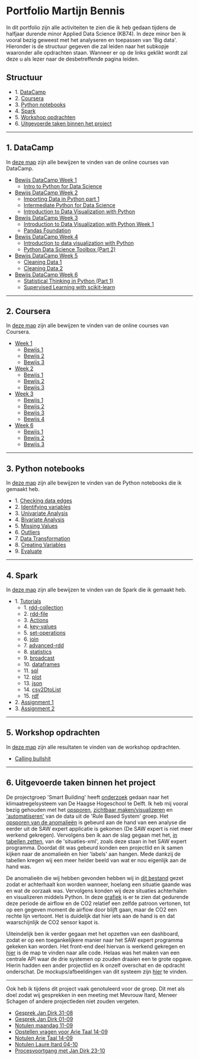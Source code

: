 # Portfolio Martijn Bennis

In dit portfolio zijn alle activiteiten te zien die ik heb gedaan tijdens de halfjaar durende minor Applied Data Science (KB74). In deze minor ben ik vooral bezig geweest met het analyseren en toepassen van 'Big data'. Hieronder is de structuur gegeven die zal leiden naar het subkopje waaronder alle opdrachten staan. Wanneer er op de links geklikt wordt zal deze u als lezer naar de desbetreffende pagina leiden.

## Structuur
* 1\. [DataCamp](#DataCamp)
* 2\. [Coursera](#Coursera)
* 3\. [Python notebooks](#Python_notebooks)
* 4\. [Spark](#Spark)
* 5\. [Workshop opdrachten](#Workshop_opdrachten)
* 6\. [Uitgevoerde taken binnen het project](#Uitgevoerde_taken_binnen_het_project)

---

## 1. DataCamp <a name="DataCamp"></a>
In [deze map](https://github.com/martijnBennis/smart_building/tree/master/DataCamp) zijn alle bewijzen te vinden van de online courses van DataCamp.
* [Bewijs DataCamp Week 1](https://github.com/martijnBennis/smart_building/tree/master/DataCamp/Week%201)
    * [Intro to Python for Data Science](https://github.com/martijnBennis/smart_building/blob/master/DataCamp/Week%201/Intro%20to%20Python%20for%20Data%20Science.png)
* [Bewijs DataCamp Week 2](https://github.com/martijnBennis/smart_building/tree/master/DataCamp/Week%202)
    * [Importing Data in Python part 1](https://github.com/martijnBennis/smart_building/blob/master/DataCamp/Week%202/Importing%20Data%20in%20Python%20(Part%201).png)
    * [Intermediate Python for Data Science](https://github.com/martijnBennis/smart_building/blob/master/DataCamp/Week%202/Intermediate%20Python%20for%20Data%20Science.png)
    * [Introduction to Data Visualization with Python](https://github.com/martijnBennis/smart_building/blob/master/DataCamp/Week%202/Introduction%20to%20Data%20Visualization%20with%20Python.png)
* [Bewijs DataCamp Week 3](https://github.com/martijnBennis/smart_building/tree/master/DataCamp/Week%203)
    * [Introduction to Data Visualization with Python Week 1](https://github.com/martijnBennis/smart_building/blob/master/DataCamp/Week%203/Introduction%20to%20Data%20Visualization%20with%20Python%20Week%201.png)
    * [Pandas Foundation](https://github.com/martijnBennis/smart_building/blob/master/DataCamp/Week%203/Pandas%20Foundation.png)
* [Bewijs DataCamp Week 4](https://github.com/martijnBennis/smart_building/tree/master/DataCamp/Week%204)
    * [Introduction to data visualization with Python](https://github.com/martijnBennis/smart_building/blob/master/DataCamp/Week%204/Introduction%20to%20data%20visualization%20with%20Python.png)
    * [Python Data Science Toolbox (Part 2)](https://github.com/martijnBennis/smart_building/blob/master/DataCamp/Week%204/Python%20Data%20Science%20Toolbox%20(Part%202).png)
* [Bewijs DataCamp Week 5](https://github.com/martijnBennis/smart_building/tree/master/DataCamp/Week%205)
    * [Cleaning Data 1](https://github.com/martijnBennis/smart_building/blob/master/DataCamp/Week%205/Cleaning%20Data%201.png)
    * [Cleaning Data 2](https://github.com/martijnBennis/smart_building/blob/master/DataCamp/Week%205/Cleaning%20Data%202.png)
* [Bewijs DataCamp Week 6](https://github.com/martijnBennis/smart_building/tree/master/DataCamp/Week%206)
    * [Statistical Thinking in Python (Part 1)](https://github.com/martijnBennis/smart_building/blob/master/DataCamp/Week%206/Statistical%20Thinking%20in%20Python%20(Part%201).png)
    * [Supervised Learning with scikit-learn](https://github.com/martijnBennis/smart_building/blob/master/DataCamp/Week%206/Supervised%20Learning%20with%20scikit-learn.png)
---

## 2. Coursera <a name="Coursera"></a>
In [deze map](https://github.com/martijnBennis/smart_building/tree/master/Coursera) zijn alle bewijzen te vinden van de online courses van Coursera.
* [Week 1](https://github.com/martijnBennis/smart_building/tree/master/Coursera/Week%201)
    * [Bewijs 1](https://github.com/martijnBennis/smart_building/blob/master/Coursera/Week%201/bewijs1.png)
    * [Bewijs 2](https://github.com/martijnBennis/smart_building/blob/master/Coursera/Week%201/bewijs2.png)
    * [Bewijs 3](https://github.com/martijnBennis/smart_building/blob/master/Coursera/Week%201/bewijs3.png)
* [Week 2](https://github.com/martijnBennis/smart_building/tree/master/Coursera/Week%202)
    * [Bewijs 1](https://github.com/martijnBennis/smart_building/blob/master/Coursera/Week%202/bewijs1.png)
    * [Bewijs 2](https://github.com/martijnBennis/smart_building/blob/master/Coursera/Week%202/bewijs2.png)
    * [Bewijs 3](https://github.com/martijnBennis/smart_building/blob/master/Coursera/Week%202/bewijs3.png)
* [Week 3](https://github.com/martijnBennis/smart_building/tree/master/Coursera/Week%203)
    * [Bewijs 1](https://github.com/martijnBennis/smart_building/blob/master/Coursera/Week%203/bewijs1.png)
    * [Bewijs 2](https://github.com/martijnBennis/smart_building/blob/master/Coursera/Week%203/bewijs2.png)
    * [Bewijs 3](https://github.com/martijnBennis/smart_building/blob/master/Coursera/Week%203/bewijs3.png)
    * [Bewijs 4](https://github.com/martijnBennis/smart_building/blob/master/Coursera/Week%203/bewijs4.png)
* [Week 6](https://github.com/martijnBennis/smart_building/tree/master/Coursera/Week%206)
    * [Bewijs 1](https://github.com/martijnBennis/smart_building/blob/master/Coursera/Week%206/bewijs1.png)
    * [Bewijs 2](https://github.com/martijnBennis/smart_building/blob/master/Coursera/Week%206/bewijs2.png)
    * [Bewijs 3](https://github.com/martijnBennis/smart_building/blob/master/Coursera/Week%206/bewijs3.png)
---

## 3. Python notebooks <a name="Python_notebooks"></a>
In [deze map](https://github.com/martijnBennis/smart_building/tree/master/Python%20notebooks) zijn alle bewijzen te vinden van de Python notebooks die ik gemaakt heb.
* 1\. [Checking data edges](https://github.com/martijnBennis/smart_building/blob/master/Python%20notebooks/1%2BChecking%2BData%2BEdges.md)
* 2\. [Identifying variables](https://github.com/martijnBennis/smart_building/blob/master/Python%20notebooks/2%2BIdentifying%2Bvariables.md)
* 3\. [Univariate Analysis](https://github.com/martijnBennis/smart_building/blob/master/Python%20notebooks/3%2BUnivariate%2BAnalysis/3%20Univariate%20Analysis.md)
* 4\. [Bivariate Analysis](https://github.com/martijnBennis/smart_building/blob/master/Python%20notebooks/4%2BBivariate%2BAnalysis/4%20Bivariate%20Analysis.md)
* 5\. [Missing Values](https://github.com/martijnBennis/smart_building/blob/master/Python%20notebooks/5%2BMissing%2BValues.md)
* 6\. [Outliers](https://github.com/martijnBennis/smart_building/blob/master/Python%20notebooks/6%2BOutliers/6%20Outliers.md)
* 7\. [Data Transformation](https://github.com/martijnBennis/smart_building/blob/master/Python%20notebooks/7%2BData%2BTransformation/7%20Data%20Transformation.md)
* 8\. [Creating Variables](https://github.com/martijnBennis/smart_building/blob/master/Python%20notebooks/8%2BCreating%2BVariables.md)
* 9\. [Evaluate](https://github.com/martijnBennis/smart_building/blob/master/Python%20notebooks/9%2BEvaluate.md)

---

## 4. Spark <a name="Spark"></a>
In [deze map](https://github.com/martijnBennis/smart_building/tree/master/Spark) zijn alle bewijzen te vinden van de Spark die ik gemaakt heb.

* 1\. [Tutorials](https://github.com/martijnBennis/smart_building/tree/master/Spark/Tutorials)
  * 1\. [rdd-collection](https://github.com/martijnBennis/smart_building/blob/master/Spark/Tutorials/1-rdd-collection.md)
  * 2\. [rdd-file](https://github.com/martijnBennis/smart_building/blob/master/Spark/Tutorials/2-rdd-file.md)
  * 3\. [Actions](https://github.com/martijnBennis/smart_building/blob/master/Spark/Tutorials/3-actions.md)
  * 4\. [key-values](https://github.com/martijnBennis/smart_building/blob/master/Spark/Tutorials/4-key-values.md)
  * 5\. [set-operations](https://github.com/martijnBennis/smart_building/blob/master/Spark/Tutorials/5-set-operations.md)
  * 6\. [join](https://github.com/martijnBennis/smart_building/blob/master/Spark/Tutorials/6-join.md)
  * 7\. [advanced-rdd](https://github.com/martijnBennis/smart_building/blob/master/Spark/Tutorials/7-advanced-rdd.md)
  * 8\. [statistics](https://github.com/martijnBennis/smart_building/blob/master/Spark/Tutorials/8-statistics.md)
  * 9\. [broadcast](https://github.com/martijnBennis/smart_building/blob/master/Spark/Tutorials/9-broadcast.md)
  * 10\. [dataframes](https://github.com/martijnBennis/smart_building/blob/master/Spark/Tutorials/10-dataframes.md)
  * 11\. [sql](https://github.com/martijnBennis/smart_building/blob/master/Spark/Tutorials/11-sql.md)
  * 12\. [plot](https://github.com/martijnBennis/smart_building/blob/master/Spark/Tutorials/12-plot.md)
  * 13\. [json](https://github.com/martijnBennis/smart_building/blob/master/Spark/Tutorials/13-json.md)
  * 14\. [csv2DtoList](https://github.com/martijnBennis/smart_building/blob/master/Spark/Tutorials/14-csv2DtoList.md)
  * 15\. [rdf](https://github.com/martijnBennis/smart_building/blob/master/Spark/Tutorials/15-rdf.md)
* 2\. [Assignment 1](https://github.com/martijnBennis/smart_building/blob/master/Spark/assignment1.md)
* 3\. [Assignment 2](https://github.com/martijnBennis/smart_building/blob/master/Spark/assignment2.md)


---

## 5. Workshop opdrachten <a name="Workshop_opdrachten"></a>
In [deze map](https://github.com/martijnBennis/smart_building/tree/master/Workshop%20opdrachten) zijn alle resultaten te vinden van de workshop opdrachten.
* [Calling bullshit](https://github.com/martijnBennis/smart_building/blob/master/Workshop%20opdrachten/martijn_bennis_14151871_Calling_bullshit.pdf)

---

## 6. Uitgevoerde taken binnen het project <a name="Uitgevoerde_taken_binnen_het_project"></a>
De projectgroep 'Smart Building' heeft [onderzoek]() gedaan naar het klimaatregelsysteem van De Haagse Hogeschool te Delft. Ik heb mij vooral bezig gehouden met het [opsporen](), [zichtbaar maken/visualizeren]() en ['automatiseren']() van de data uit de 'Rule Based System' groep. Het [opsporen van de anomalieën]() is gebeurd aan de hand van een analyse die eerder uit de SAW expert applicatie is gekomen (De SAW expert is niet meer werkend gekregen). Vervolgens ben ik aan de slag gegaan met het, [in tabellen zetten](), van de 'situaties-xml', zoals deze staan in het SAW expert programma. Doordat dit was gebeurd konden een projectlid en ik samen kijken naar de anomalieën en hier 'labels' aan hangen. Mede dankzij de tabellen kregen wij een meer helder beeld van wat er nou eigenlijk aan de hand was. 

De anomalieën die wij hebben gevonden hebben wij in [dit bestand](https://github.com/martijnBennis/smart_building/blob/master/Uitgevoerde%20taken%20binnen%20het%20project/RBS/SAW%20Expert%20anomalie%C3%ABn.pdf) gezet zodat er achterhaalt kon worden wanneer, hoelang een situatie gaande was en wat de oorzaak was. Vervolgens konden wij deze situaties achterhalen en visualizeren middels Python. In deze [grafiek]() is er te zien dat gedurende deze periode de airflow en de CO2 relatief een zelfde patroon vertonen, tot op een gegeven moment de airflow door blijft gaan, maar de CO2 een rechte lijn vertoont. Het is duidelijk dat hier iets aan de hand is en dat waarschijnlijk de CO2 sensor kapot is.

Uiteindelijk ben ik verder gegaan met het opzetten van een dashboard, zodat er op een toegankelijkere manier naar het SAW expert programma gekeken kan worden. Het front-end deel hiervan is werkend gekregen en [hier]() is de map te vinden naar alle code. Helaas was het maken van een centrale API waar de drie systemen op zouden draaien een te grote opgave. Hierin hadden een ander projectlid en ik onzelf overschat en de opdracht onderschat. De mockups/afbeeldingen van dit systeem zijn [hier]() te vinden.

---

Ook heb ik tijdens dit project vaak genotuleerd voor de groep. Dit met als doel zodat wij gesprekken in een meeting met Mevrouw Itard, Meneer Schagen of andere projectleden niet zouden vergeten.
* [Gesprek Jan Dirk 31-08](https://github.com/martijnBennis/smart_building/blob/master/Uitgevoerde%20taken%20binnen%20het%20project/Notulen/08-31%20Gesprek%20Jan-Dirk.pdf)
* [Gesprek Jan Dirk 01-09](https://github.com/martijnBennis/smart_building/blob/master/Uitgevoerde%20taken%20binnen%20het%20project/Notulen/09-01%20Gesprek%20Jan-Dirk.pdf)
* [Notulen maandag 11-09](https://github.com/martijnBennis/smart_building/blob/master/Uitgevoerde%20taken%20binnen%20het%20project/Notulen/09-11%20Notulen%20maandag.pdf)
* [Opstellen vragen voor Arie Taal 14-09](https://github.com/martijnBennis/smart_building/blob/master/Uitgevoerde%20taken%20binnen%20het%20project/Notulen/09-14%20Vragen.pdf)
* [Notulen Arie Taal 14-09](https://github.com/martijnBennis/smart_building/blob/master/Uitgevoerde%20taken%20binnen%20het%20project/Notulen/09-14%20Notulen%20Arie%20Taal.pdf)
* [Notulen Laure Itard 04-10](https://github.com/martijnBennis/smart_building/blob/master/Uitgevoerde%20taken%20binnen%20het%20project/Notulen/10-04%20Notulen%20Laure%20Itard.pdf)
* [Procesvoortgang met Jan Dirk 23-10](https://github.com/martijnBennis/smart_building/blob/master/Uitgevoerde%20taken%20binnen%20het%20project/Notulen/10-23%20Proces%20voortgang%20met%20JD.pdf)
